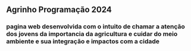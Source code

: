 ## Agrinho Programação 2024

### pagina web desenvolvida com o intuito de chamar a atenção dos jovens da importancia da agricultura e cuidar do meio ambiente e sua integração e impactos com a cidade